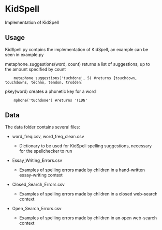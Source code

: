 # KidSpell

Implementation of KidSpell

## Usage

KidSpell.py contains the implementation of KidSpell, an example can be seen in example.py

metaphone_suggestions(word, count) returns a list of suggestions, up to the amount specified by count
```
    metaphone_suggestions('tuchdone', 5) #returns [touchdown, touchdowns, techno, tendon, trodden]
```

pkey(word) creates a phonetic key for a word
```
    mphone('tuchdone') #returns 'T1DN'
```

## Data

The data folder contains several files:

* word_freq.csv, word_freq_clean.csv
    * Dictionary to be used for KidSpell spelling suggestions, necessary for the spellchecker to run

* Essay_Writing_Errors.csv
    * Examples of spelling errors made by children in a hand-written essay-writing context

* Closed_Search_Errors.csv
    * Examples of spelling errors made by children in a closed web-search context

* Open_Search_Errors.csv
    * Examples of spelling errors made by children in an open web-search context
